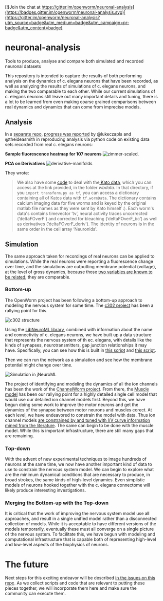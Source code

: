 [![Join the chat at https://gitter.im/openworm/neuronal-analysis](https://badges.gitter.im/openworm/neuronal-analysis.svg)](https://gitter.im/openworm/neuronal-analysis?utm_source=badge&utm_medium=badge&utm_campaign=pr-badge&utm_content=badge)

# neuronal-analysis

Tools to produce, analyse and compare both simulated and recorded neuronal datasets

This repository is intended to capture the results of both performing analysis on the dynamics of c. elegans neurons that have been recorded, as well as analyzing the results of simulations of c. elegans neurons, and making the two comparable to each other.  While our current simulations of c. elegans neurons still leave out many important details and tuning, there is a lot to be learned from even making coarse grained comparisons between real dynamics and dynamics that can come from imprecise models.

## Analysis

In a [separate repo](https://github.com/theideasmith/network), [progress was reported](https://github.com/openworm/CElegansNeuroML/issues/56#issuecomment-193942933) by @lukeczapla and @theideasmith in reproducing analysis via python code on existing data sets recorded from real c. elegans neurons:

**Sample fluorescence heatmap for 107 neurons**
![zimmer-scaled](https://cloud.githubusercontent.com/assets/6181116/13614157/1b8fc986-e53d-11e5-8ece-cb91fe4bce0c.jpg).

**PCA on Derivatives**
![derivative-manifolds](https://cloud.githubusercontent.com/assets/6181116/13614440/7cba4780-e53e-11e5-961f-9692897c908c.png)

They wrote:

>We also have some [code](https://gist.github.com/de0351c46c8e8ee9fe21) to deal with the[ Kato data](https://github.com/theideasmith/network/tree/master/Zimmer-Data-Analysis), which you can access at the link provided, in the folder _wbdata_. In that directory, if you `import transform.py as tf`, you can access a dictionary containing all of Katos data with `tf.wormData`. The dictionary contains calcium imaging data for five worms and is keyed by the original matlab file names as they were sent by Kato himself :). Each worm's data's contains timevector ‘tv’, neural activity traces uncorrected (‘deltaFOverF') and corrected for bleaching (‘deltaFOverF_bc’) as well as derivatives (‘deltaFOverF_deriv'). The identity of neurons is in the same order in the cell array ‘NeuronIds'. 

## Simulation

The same approach taken for recordings of real neurons can be applied to simulations.  While the real neurons were reporting a fluorescence change over time, and the simulations are outputting membrane potential (voltage), at the level of gross dynamics, because those [two variables are known to be related](https://en.wikipedia.org/wiki/Action_potential), they are comparable.

### Bottom-up
The OpenWorm project has been following a bottom-up approach to modeling the nervous system for some time.  The [c302 project](https://github.com/openworm/CElegansNeuroML/tree/master/CElegans/pythonScripts/c302) has been a rallying point for this.  

![c302 structure](https://raw.githubusercontent.com/openworm/CElegansNeuroML/master/CElegans/pythonScripts/c302/images/c302.png)

Using the [LibNeuroML library](https://github.com/NeuralEnsemble/libNeuroML), combined with information about the name and connectivity of c. elegans neurons, we have built up a data structure that represents the nervous system of th ec. elegans, with details like the kinds of synapses, neurotransmitters, gap junction relationships it may have.  Specifically, you can see how this is built in [this script](https://github.com/openworm/CElegansNeuroML/blob/322c3da0840a27308c1f7203d87872a2c04437b0/CElegans/pythonScripts/RegenerateConnectome.py) and [this script](https://github.com/openworm/CElegansNeuroML/blob/322c3da0840a27308c1f7203d87872a2c04437b0/CElegans/pythonScripts/c302/parameters_C1.py). 

Then we can run the network as a simulation and see how the membrane potential might change over time.


![Simulation in jNeuroML](https://raw.githubusercontent.com/openworm/CElegansNeuroML/master/CElegans/pythonScripts/c302/images/LEMS.png)


The project of identifying and modeling the dynamics of all the ion channels has been the work of the [ChannelWorm project](https://github.com/openworm/channelworm).  From there, the [Muscle model](https://github.com/openworm/muscle_model) has been our rallying point for a highly detailed single cell model that would use our detailed ion channel models first.  Beyond this, we have begun doing some work to improve the motor neurons and get the dynamics of the synapse between motor neurons and muscles corect.  At each level, we have endeavored to constrain the model with data.  Thus ion channel models [are constrained by and tuned with I/V curve information mined from the literature](https://channelworm.readthedocs.org/en/latest/optimization/).  The same can begin to be done with the muscle model.  While this is important infrastructure, there are still many gaps that are remaining.

### Top-down

With the advent of new experimental techniques to image hundreds of neurons at the same time, we now have another important kind of data to use to constrain the nervous system model.  We can begin to explore what are the minimum dynamical conditions that are necessary to produce, in broad strokes, the same kinds of high-level dynamics.  Even simplistic models of neurons hooked together with the c. elegans connectome will likely produce interesting investigations.

### Merging the Bottom-up with the Top-down

It is critical that the work of improving the nervous system model use all approaches, and result in a single unified model rather than a disconnected collection of models.  While it is acceptable to have different versions of the models temporarily, eventually these must all converge on a single picture of the nervous system.  To facilitate this, we have begun with modeling and computational infrastructure that is capable both of representing high-level and low-level aspects of the biophysics of neurons.  

# The future

Next steps for this exciting endeavor will be described [in the issues on this repo](https://github.com/openworm/neuronal-analysis/issues).  As we collect scripts and code that are relevant to putting these pieces together, we will incorporate them here and make sure the community can execute them.
